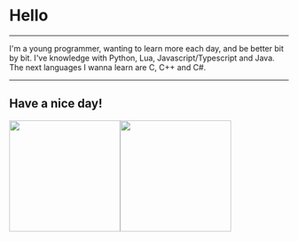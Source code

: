 # Hello
***
I'm a young programmer, wanting to learn more each day, and be better bit by bit. I've knowledge with Python, Lua, Javascript/Typescript and Java.
The next languages I wanna learn are C, C++ and C#.
***
## Have a nice day!

<div style="display: flex; flex-direction: row;">
  <img height="200rem" src="https://github-readme-stats.vercel.app/api?username=HeberBarra&hide=contribs&hide_title=true&include_all_commits=true&show_icons=true&theme=transparent" />
  <img height="200rem" src="https://github-readme-stats.vercel.app/api/top-langs/?username=HeberBarra&layout=donut&theme=transparent" />
</div>
